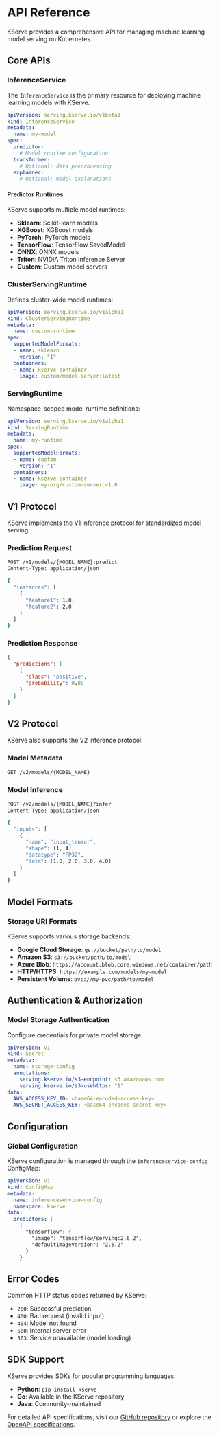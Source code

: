 # API Reference

KServe provides a comprehensive API for managing machine learning model serving on Kubernetes.

## Core APIs

### InferenceService

The `InferenceService` is the primary resource for deploying machine learning models with KServe.

```yaml
apiVersion: serving.kserve.io/v1beta1
kind: InferenceService
metadata:
  name: my-model
spec:
  predictor:
    # Model runtime configuration
  transformer:
    # Optional: data preprocessing
  explainer:
    # Optional: model explanations
```

#### Predictor Runtimes

KServe supports multiple model runtimes:

- **Sklearn**: Scikit-learn models
- **XGBoost**: XGBoost models  
- **PyTorch**: PyTorch models
- **TensorFlow**: TensorFlow SavedModel
- **ONNX**: ONNX models
- **Triton**: NVIDIA Triton Inference Server
- **Custom**: Custom model servers

### ClusterServingRuntime

Defines cluster-wide model runtimes:

```yaml
apiVersion: serving.kserve.io/v1alpha1
kind: ClusterServingRuntime
metadata:
  name: custom-runtime
spec:
  supportedModelFormats:
  - name: sklearn
    version: "1"
  containers:
  - name: kserve-container
    image: custom/model-server:latest
```

### ServingRuntime

Namespace-scoped model runtime definitions:

```yaml
apiVersion: serving.kserve.io/v1alpha1
kind: ServingRuntime
metadata:
  name: my-runtime
spec:
  supportedModelFormats:
  - name: custom
    version: "1"
  containers:
  - name: kserve-container
    image: my-org/custom-server:v1.0
```

## V1 Protocol

KServe implements the V1 inference protocol for standardized model serving:

### Prediction Request

```bash
POST /v1/models/{MODEL_NAME}:predict
Content-Type: application/json

{
  "instances": [
    {
      "feature1": 1.0,
      "feature2": 2.0
    }
  ]
}
```

### Prediction Response

```json
{
  "predictions": [
    {
      "class": "positive",
      "probability": 0.85
    }
  ]
}
```

## V2 Protocol

KServe also supports the V2 inference protocol:

### Model Metadata

```bash
GET /v2/models/{MODEL_NAME}
```

### Model Inference

```bash
POST /v2/models/{MODEL_NAME}/infer
Content-Type: application/json

{
  "inputs": [
    {
      "name": "input_tensor",
      "shape": [1, 4],
      "datatype": "FP32",
      "data": [1.0, 2.0, 3.0, 4.0]
    }
  ]
}
```

## Model Formats

### Storage URI Formats

KServe supports various storage backends:

- **Google Cloud Storage**: `gs://bucket/path/to/model`
- **Amazon S3**: `s3://bucket/path/to/model`
- **Azure Blob**: `https://account.blob.core.windows.net/container/path`
- **HTTP/HTTPS**: `https://example.com/models/my-model`
- **Persistent Volume**: `pvc://my-pvc/path/to/model`

## Authentication & Authorization

### Model Storage Authentication

Configure credentials for private model storage:

```yaml
apiVersion: v1
kind: Secret
metadata:
  name: storage-config
  annotations:
    serving.kserve.io/s3-endpoint: s3.amazonaws.com
    serving.kserve.io/s3-usehttps: "1"
data:
  AWS_ACCESS_KEY_ID: <base64-encoded-access-key>
  AWS_SECRET_ACCESS_KEY: <base64-encoded-secret-key>
```

## Configuration

### Global Configuration

KServe configuration is managed through the `inferenceservice-config` ConfigMap:

```yaml
apiVersion: v1
kind: ConfigMap
metadata:
  name: inferenceservice-config
  namespace: kserve
data:
  predictors: |
    {
      "tensorflow": {
        "image": "tensorflow/serving:2.6.2",
        "defaultImageVersion": "2.6.2"
      }
    }
```

## Error Codes

Common HTTP status codes returned by KServe:

- `200`: Successful prediction
- `400`: Bad request (invalid input)
- `404`: Model not found
- `500`: Internal server error
- `503`: Service unavailable (model loading)

## SDK Support

KServe provides SDKs for popular programming languages:

- **Python**: `pip install kserve`
- **Go**: Available in the KServe repository
- **Java**: Community-maintained

For detailed API specifications, visit our [GitHub repository](https://github.com/kserve/kserve) or explore the [OpenAPI specifications](https://github.com/kserve/kserve/tree/master/docs/apis).
